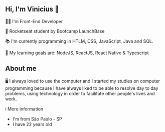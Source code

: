 ## Hi, I'm Vinicius 👋

:man_technologist: I'm Front-End Developer

🚀 Rocketseat student by Bootcamp LaunchBase

📚 I'm currently programming in HTLM, CSS, JavaScript, Java and SQL.

🎯 My learning goals are: NodeJS, ReactJS, React Native & Typescript


## About me

🖥 I always loved to use the computer and I started my studies on computer programming because I have always liked to be able to resolve day to day problems, using technology in order to facilitate other people's lives and work.


ℹ More information
- I'm from São Paulo - SP
- I have 22 years old
